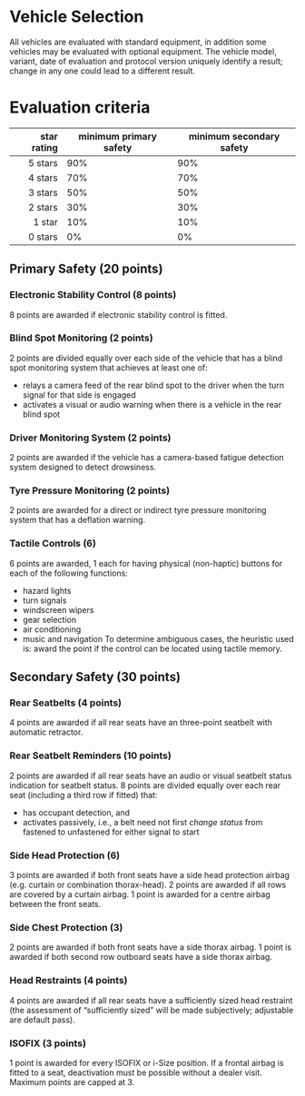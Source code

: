 # Vehicle Selection
All vehicles are evaluated with standard equipment, in addition some vehicles may be evaluated with optional equipment. The vehicle model, variant, date of evaluation and protocol version uniquely identify a result; change in any one could lead to a different result.

# Evaluation criteria
| star rating | minimum primary safety | minimum secondary safety |
| -----------:| ---------------------- | ------------------------ |
| 5 stars     | 90%                    | 90%                      |
| 4 stars     | 70%                    | 70%                      |
| 3 stars     | 50%                    | 50%                      |
| 2 stars     | 30%                    | 30%                      |
| 1 star      | 10%                    | 10%                      |
| 0 stars     | 0%                     | 0%                       |

## Primary Safety (20 points)
### Electronic Stability Control (8 points)
8 points are awarded if electronic stability control is fitted.
### Blind Spot Monitoring (2 points)
2 points are divided equally over each side of the vehicle that has a blind spot monitoring system that achieves at least one of:
- relays a camera feed of the rear blind spot to the driver when the turn signal for that side is engaged
- activates a visual or audio warning when there is a vehicle in the rear blind spot
### Driver Monitoring System (2 points)
2 points are awarded if the vehicle has a camera-based fatigue detection system designed to detect drowsiness.
### Tyre Pressure Monitoring (2 points)
2 points are awarded for a direct or indirect tyre pressure monitoring system that has a deflation warning.
### Tactile Controls (6)
6 points are awarded, 1 each for having physical (non-haptic) buttons for each of the following functions:
- hazard lights
- turn signals
- windscreen wipers
- gear selection
- air conditioning
- music and navigation
To determine ambiguous cases, the heuristic used is: award the point if the control can be located using tactile memory.

## Secondary Safety (30 points)
### Rear Seatbelts (4 points)
4 points are awarded if all rear seats have an three-point seatbelt with automatic retractor.
### Rear Seatbelt Reminders (10 points)
2 points are awarded if all rear seats have an audio or visual seatbelt status indication for seatbelt status.
8 points are divided equally over each rear seat (including a third row if fitted) that:
* has occupant detection, and
* activates passively, i.e., a belt need not first *change status* from fastened to unfastened for either signal to start
### Side Head Protection (6)
3 points are awarded if both front seats have a side head protection airbag (e.g. curtain or combination thorax-head).
2 points are awarded if all rows are covered by a curtain airbag.
1 point is awarded for a centre airbag between the front seats.
### Side Chest Protection (3)
2 points are awarded if both front seats have a side thorax airbag.
1 point is awarded if both second row outboard seats have a side thorax airbag.
### Head Restraints (4 points)
4 points are awarded if all rear seats have a sufficiently sized head restraint (the assessment of “sufficiently sized” will be made subjectively; adjustable are default pass).
### ISOFIX (3 points)
1 point is awarded for every ISOFIX or i-Size position. If a frontal airbag is fitted to a seat, deactivation must be possible without a dealer visit.
Maximum points are capped at 3.
